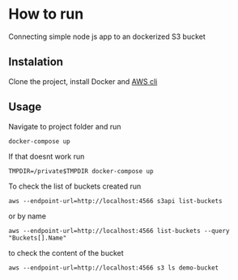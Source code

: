 # How to run

Connecting simple node js app to an dockerized S3 bucket

## Instalation
Clone the project, install Docker and [AWS cli](https://docs.aws.amazon.com/cli/latest/userguide/install-macos.html)

## Usage
Navigate to project folder and run
```
docker-compose up
```

If that doesnt work run 
```
TMPDIR=/private$TMPDIR docker-compose up
```

To check the list of buckets created run
```
aws --endpoint-url=http://localhost:4566 s3api list-buckets
```


or by name
```
aws --endpoint-url=http://localhost:4566 list-buckets --query "Buckets[].Name"
```

to check the content of the bucket
```
aws --endpoint-url=http://localhost:4566 s3 ls demo-bucket
```
